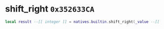 # shift_right `0x352633CA`

```lua
local result --[[ integer ]] = natives.builtin.shift_right(_value --[[ number ]], _bitshift --[[ number ]])
```